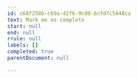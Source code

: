 ```yaml
---
id: c68f258b-c69a-42f6-9cd0-6cfd7c5448ca
text: Mark me as complete
start: null
end: null
rrule: null
labels: []
completed: true
parentDocument: null

---
```


